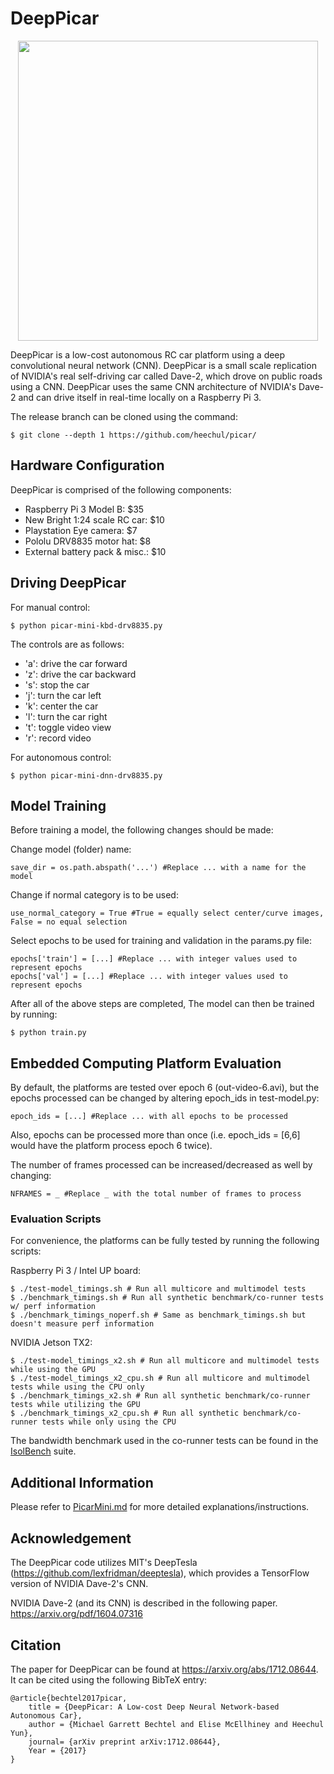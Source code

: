 # DeepPicar

<p align="center"><img src="https://github.com/heechul/picar/raw/picar-mini-v2.0/paper/figs/DeepPicar_platform.jpg" width="480" height="480"/></p>

DeepPicar is a low-cost autonomous RC car platform using a deep convolutional neural network (CNN). DeepPicar is a small scale replication of NVIDIA's real self-driving car called Dave-2, which drove on public roads using a CNN. DeepPicar uses the same CNN architecture of NVIDIA's Dave-2 and can drive itself in real-time locally on a Raspberry Pi 3. 

The release branch can be cloned using the command:
	
	$ git clone --depth 1 https://github.com/heechul/picar/

## Hardware Configuration
DeepPicar is comprised of the following components:

* Raspberry Pi 3 Model B: $35
* New Bright 1:24 scale RC car: $10
* Playstation Eye camera: $7
* Pololu DRV8835 motor hat: $8
* External battery pack & misc.: $10

## Driving DeepPicar
For manual control:

	$ python picar-mini-kbd-drv8835.py

The controls are as follows:
* 'a': drive the car forward
* 'z': drive the car backward
* 's': stop the car
* 'j': turn the car left
* 'k': center the car
* 'l': turn the car right
* 't': toggle video view
* 'r': record video
    
For autonomous control:

	$ python picar-mini-dnn-drv8835.py
    
## Model Training
Before training a model, the following changes should be made:

Change model (folder) name:

	save_dir = os.path.abspath('...') #Replace ... with a name for the model
    
Change if normal category is to be used:

	use_normal_category = True #True = equally select center/curve images, False = no equal selection

Select epochs to be used for training and validation in the params.py file:

	epochs['train'] = [...] #Replace ... with integer values used to represent epochs  
	epochs['val'] = [...] #Replace ... with integer values used to represent epochs
    
After all of the above steps are completed, The model can then be trained 
by running:

	$ python train.py
    
## Embedded Computing Platform Evaluation
By default, the platforms are tested over epoch 6 (out-video-6.avi), but 
the epochs processed can be changed by altering epoch_ids in test-model.py:

	epoch_ids = [...] #Replace ... with all epochs to be processed
	
Also, epochs can be processed more than once (i.e. epoch_ids = [6,6] would 
have the platform process epoch 6 twice).

The number of frames processed can be increased/decreased as well by 
changing:

	NFRAMES = _ #Replace _ with the total number of frames to process

### Evaluation Scripts

For convenience, the platforms can be fully tested by running the following 
scripts:

Raspberry Pi 3 / Intel UP board:

	$ ./test-model_timings.sh # Run all multicore and multimodel tests
	$ ./benchmark_timings.sh # Run all synthetic benchmark/co-runner tests w/ perf information
	$ ./benchmark_timings_noperf.sh # Same as benchmark_timings.sh but doesn't measure perf information
	
NVIDIA Jetson TX2:

	$ ./test-model_timings_x2.sh # Run all multicore and multimodel tests while using the GPU
	$ ./test-model_timings_x2_cpu.sh # Run all multicore and multimodel tests while using the CPU only
	$ ./benchmark_timings_x2.sh # Run all synthetic benchmark/co-runner tests while utilizing the GPU
	$ ./benchmark_timings_x2_cpu.sh # Run all synthetic benchmark/co-runner tests while only using the CPU
	
The bandwidth benchmark used in the co-runner tests can be found in the
[IsolBench](https://github.com/CSL-KU/IsolBench/) suite.
    
## Additional Information
Please refer to 
[PicarMini.md](https://github.com/heechul/picar/blob/picar-mini-v2.0-release/PicarMini.md) for more detailed explanations/instructions.

## Acknowledgement
The DeepPicar code utilizes MIT's DeepTesla (https://github.com/lexfridman/deeptesla), which provides a TensorFlow version of NVIDIA Dave-2's CNN. 

NVIDIA Dave-2 (and its CNN) is described in the following paper. 
https://arxiv.org/pdf/1604.07316

## Citation
The paper for DeepPicar can be found at https://arxiv.org/abs/1712.08644. It can be cited using the following BibTeX entry:

	@article{bechtel2017picar,
		title = {DeepPicar: A Low-cost Deep Neural Network-based Autonomous Car},    
		author = {Michael Garrett Bechtel and Elise McEllhiney and Heechul Yun},
		journal= {arXiv preprint arXiv:1712.08644},
		Year = {2017}
	}


